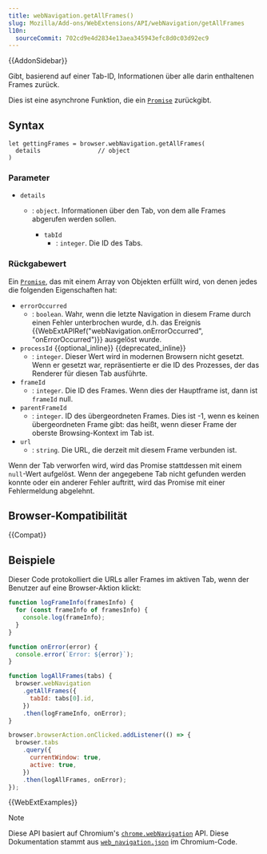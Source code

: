 ```yaml
---
title: webNavigation.getAllFrames()
slug: Mozilla/Add-ons/WebExtensions/API/webNavigation/getAllFrames
l10n:
  sourceCommit: 702cd9e4d2834e13aea345943efc8d0c03d92ec9
---
```


{{AddonSidebar}}

Gibt, basierend auf einer Tab-ID, Informationen über alle darin enthaltenen Frames zurück.

Dies ist eine asynchrone Funktion, die ein [`Promise`](/de/docs/Web/JavaScript/Reference/Global_Objects/Promise) zurückgibt.

## Syntax

```js-nolint
let gettingFrames = browser.webNavigation.getAllFrames(
  details                // object
)
```

### Parameter

- `details`

  - : `object`. Informationen über den Tab, von dem alle Frames abgerufen werden sollen.

    - `tabId`
      - : `integer`. Die ID des Tabs.

### Rückgabewert

Ein [`Promise`](/de/docs/Web/JavaScript/Reference/Global_Objects/Promise), das mit einem Array von Objekten erfüllt wird, von denen jedes die folgenden Eigenschaften hat:

- `errorOccurred`
  - : `boolean`. Wahr, wenn die letzte Navigation in diesem Frame durch einen Fehler unterbrochen wurde, d.h. das Ereignis {{WebExtAPIRef("webNavigation.onErrorOccurred", "onErrorOccurred")}} ausgelöst wurde.
- `processId` {{optional_inline}} {{deprecated_inline}}
  - : `integer`. Dieser Wert wird in modernen Browsern nicht gesetzt. Wenn er gesetzt war, repräsentierte er die ID des Prozesses, der das Renderer für diesen Tab ausführte.
- `frameId`
  - : `integer`. Die ID des Frames. Wenn dies der Hauptframe ist, dann ist `frameId` null.
- `parentFrameId`
  - : `integer`. ID des übergeordneten Frames. Dies ist -1, wenn es keinen übergeordneten Frame gibt: das heißt, wenn dieser Frame der oberste Browsing-Kontext im Tab ist.
- `url`
  - : `string`. Die URL, die derzeit mit diesem Frame verbunden ist.

Wenn der Tab verworfen wird, wird das Promise stattdessen mit einem `null`-Wert aufgelöst. Wenn der angegebene Tab nicht gefunden werden konnte oder ein anderer Fehler auftritt, wird das Promise mit einer Fehlermeldung abgelehnt.

## Browser-Kompatibilität

{{Compat}}

## Beispiele

Dieser Code protokolliert die URLs aller Frames im aktiven Tab, wenn der Benutzer auf eine Browser-Aktion klickt:

```js
function logFrameInfo(framesInfo) {
  for (const frameInfo of framesInfo) {
    console.log(frameInfo);
  }
}

function onError(error) {
  console.error(`Error: ${error}`);
}

function logAllFrames(tabs) {
  browser.webNavigation
    .getAllFrames({
      tabId: tabs[0].id,
    })
    .then(logFrameInfo, onError);
}

browser.browserAction.onClicked.addListener(() => {
  browser.tabs
    .query({
      currentWindow: true,
      active: true,
    })
    .then(logAllFrames, onError);
});
```

{{WebExtExamples}}

> [!NOTE]
> Diese API basiert auf Chromium's [`chrome.webNavigation`](https://developer.chrome.com/docs/extensions/reference/api/webNavigation#method-getAllFrames) API. Diese Dokumentation stammt aus [`web_navigation.json`](https://chromium.googlesource.com/chromium/src/+/master/chrome/common/extensions/api/web_navigation.json) im Chromium-Code.

<!--
// Urheberrecht 2015 The Chromium Authors. Alle Rechte vorbehalten.
//
// Die Weiterverbreitung und Nutzung in Quell- und Binärform, mit oder ohne
// Modifikation, sind unter folgenden Bedingungen gestattet:
//
//    * Weiterverbreitungen des Quellcodes müssen das oben stehende Urheberrecht
// und diesen Bedingungen entsprechenderweise beibehalten.
//    * Weiterverbreitungen in Binärform müssen das oben stehende
// Urheberrecht und diese Bedingungen in der Dokumentation und/oder anderen
// Materialien enthalten, die mit der Verteilung bereitgestellt werden.
//    * Weder der Name von Google Inc. noch die Namen seiner
// Mitwirkenden dürfen verwendet werden, um Produkte, die von
// dieser Software abgeleitet sind, zu fördern oder zu bewerben,
// ohne vorherige schriftliche Genehmigung.
//
// DIESE SOFTWARE WIRD VON DEN COPYRIGHT-INHABERN UND MITWIRKENDEN
// "AS IS" BEREITGESTELLT, UND JEGLICHE DIREKTE ODER INDIREKTE GARANTIEN, EINSCHLIESSLICH, ABER NICHT BESCHRÄNKT AUF DIE IMPLIZIERTEN GEWÄHRLEISTUNGEN DER MARKTGÄNGIGKEIT UND EIGNUNG FÜR EINEN BESTIMMTEN ZWECK WERDEN ABGELEHNT. IN KEINEM FALL SIND DIE EIGENTÜMER ODER MITWIRKENDEN HAFTBAR FÜR JEGLICHE DIREKTEN, INDIREKTEN, ZUFÄLLIGEN, SPEZIELLEN, EXEMPLARISCHEN ODER FOLGESCHÄDEN (EINSCHLIESSLICH, ABER NICHT BESCHRÄNKT AUF DIE BESCHAFFUNG VON ERSATZWAREN ODER -DIENSTLEISTUNGEN; VERLUST VON NUTZUNG, DATEN ODER GEWINNEN; ODER GESCHÄFTSUNTERBRECHUNG) JEDOCH VERURSACHT UND UNTER JEGLICHER THEORIE DER HAFTUNG, SEI ES AUFGRUND EINES VERTRAGS, STRENGHAFTIGKEIT ODER DELIKT (EINSCHLIESSLICH FAHRLÄSSIGKEIT ODER ANDERER UNREGELMÄßIGKEITEN) AUS ODER IN VERBINDUNG MIT DEM GEBRAUCH DIESER SOFTWARE, SELBST WENN DIE MÖGLICHKEIT SOLCHER SCHÄDEN BESTEHEN SOLLTE.
-->
